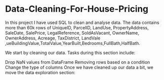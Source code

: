 # Data-Cleaning-For-House-Pricing

In this project I have used SQL to clean and analyse data. 
The data contains more than 60k rows of UniqueID, 	ParcelID,	LandUse,	PropertyAddress,	SaleDate,	SalePrice,	LegalReference,	SoldAsVacant,	OwnerName,	OwnerAddress,	Acreage,	TaxDistrict,	LandVale ,ueBuildingValue,TotalValue,YearBuilt,Bedrooms,FullBath,HalfBath.

We start by cleaning our data. Tasks during this section include:

Drop NaN values from DataFrame
Removing rows based on a condition
Change the type of columns 
Once we have cleaned up our data a bit, we move the data exploration section:

